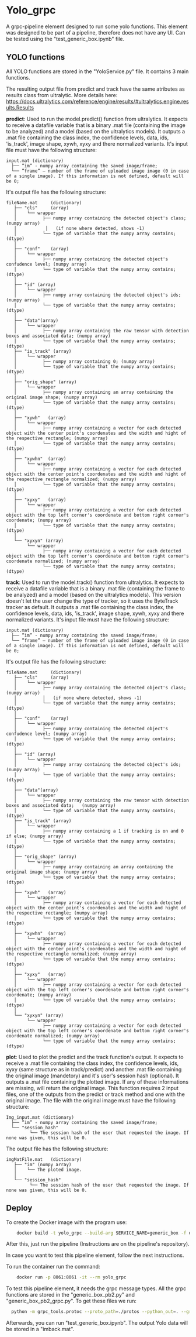 # Yolo_grpc

A grpc-pipeline element designed to run some yolo functions. This element was designed to be part of a pipeline, therefore does not have any UI. Can be tested using the "test_generic_box.ipynb" file.

## YOLO functions

All YOLO functions are stored in the "YoloService.py" file. It contains 3 main functions. 

The resulting output file from predict and track have the same atributes as results class from ultralytic. More details here: https://docs.ultralytics.com/reference/engine/results/#ultralytics.engine.results.Results

**predict**:
Used to run the model.predict() function from ultralytics. It expects to receive a datafile variable that is a binary .mat file (containing the image to be analyzed) and a model (based on the ultralytics models). It outputs a .mat file containing the class index, the confidence levels, data, ids, 'is_track', image shape, xywh, xyxy and there normalized variants.
It's input file must have the following structure:

```
input.mat (dictionary)
  ├── ”im” - numpy array containing the saved image/frame;
  └── ”frame” – number of the frame of uploaded image image (0 in case of a single image). If this information is not defined, default will be 0;
```

It's output file has the following structure:

```
fileName.mat 	 (dictionary)
   ├── "cls"	 (array)
   │    └── wrapper
   │  	      ├── numpy array containing the detected object's class; (numpy array)
   │           │   (if none where detected, shows -1)
   │  	      └── type of variable that the numpy array contains; (dtype)
   │
   ├── "conf"	 (array)
   │    └── wrapper
   │  	      ├── numpy array containing the detected object's confudence level; (numpy array)
   │  	      └── type of variable that the numpy array contains; (dtype)
   │
   ├── "id"	(array)
   │    └── wrapper
   │  	      ├── numpy array containing the detected object's ids; (numpy array)
   │  	      └── type of variable that the numpy array contains; (dtype)
   │
   ├── "data"(array)
   │    └── wrapper
   │  	      ├── numpy array containing the raw tensor with detection boxes and associated data; (numpy array)
   │  	      └── type of variable that the numpy array contains; (dtype)
   ├── "is_track" (array)
   │    └── wrapper
   │  	      ├── numpy array containing 0; (numpy array)
   │  	      └── type of variable that the numpy array contains; (dtype)
   │
   ├── "orig_shape"	(array)
   │    └── wrapper
   │  	      ├── numpy array containing an array containing the original image shape; (numpy array)
   │  	      └── type of variable that the numpy array contains; (dtype)
   │
   ├── "xywh"	(array)
   │    └── wrapper
   │  	      ├── numpy array containing a vector for each detected object with the center point's coordenates and the width and hight of the respective rectangle; (numpy array)
   │  	      └── type of variable that the numpy array contains; (dtype)
   │
   ├── "xywhn"	(array)
   │    └── wrapper
   │  	      ├── numpy array containing a vector for each detected object with the center point's coordenates and the width and hight of the respective rectangle normalized; (numpy array)
   │  	      └── type of variable that the numpy array contains; (dtype)
   │
   ├── "xyxy"	(array)
   │    └── wrapper
   │  	      ├── numpy array containing a vector for each detected object with the top left corner's coordenate and bottom right corner's coordenate; (numpy array)
   │  	      └── type of variable that the numpy array contains; (dtype)
   │
   └── "xyxyn" (array)
        └── wrapper
              ├── numpy array containing a vector for each detected object with the top left corner's coordenate and bottom right corner's coordenate normalized; (numpy array)
              └── type of variable that the numpy array contains; (dtype)
```

**track**:
Used to run the model.track() function from ultralytics. It expects to receive a datafile variable that is a binary .mat file (containing the frame to be analyzed) and a model (based on the ultralytics models). This version doesn't let the user change the type of tracker, so it uses the ByteTrack tracker as default. It outputs a .mat file containing the class index, the confidence levels, data, ids, 'is_track', image shape, xywh, xyxy and there normalized variants.
It's input file must have the following structure:

```
input.mat (dictionary)
  ├── ”im” - numpy array containing the saved image/frame;
  └── ”frame” – number of the frame of uploaded image image (0 in case of a single image). If this information is not defined, default will be 0;
```

It's output file has the following structure:

```
fileName.mat 	 (dictionary)
   ├── "cls"	 (array)
   │    └── wrapper
   │  	      ├── numpy array containing the detected object's class; (numpy array)
   │          │   (if none where detected, shows -1)
   │  	      └── type of variable that the numpy array contains; (dtype)
   │
   ├── "conf"	 (array)
   │    └── wrapper
   │  	      ├── numpy array containing the detected object's confudence level; (numpy array)
   │  	      └── type of variable that the numpy array contains; (dtype)
   │
   ├── "id"	(array)
   │    └── wrapper
   │  	      ├── numpy array containing the detected object's ids; (numpy array)
   │  	      └── type of variable that the numpy array contains; (dtype)
   │
   ├── "data"(array)
   │    └── wrapper
   │  	      ├── numpy array containing the raw tensor with detection boxes and associated data;	(numpy array)
   │  	      └── type of variable that the numpy array contains; (dtype)
   ├── "is_track" (array)
   │    └── wrapper
   │  	      ├── numpy array containing a 1 if tracking is on and 0 if else; (numpy array)
   │  	      └── type of variable that the numpy array contains; (dtype)
   │
   ├── "orig_shape"	(array)
   │    └── wrapper
   │  	      ├── numpy array containing an array containing the original image shape; (numpy array)
   │  	      └── type of variable that the numpy array contains; (dtype)
   │
   ├── "xywh"	(array)
   │    └── wrapper
   │  	      ├── numpy array containing a vector for each detected object with the center point's coordenates and the width and hight of the respective rectangle; (numpy array)
   │  	      └── type of variable that the numpy array contains; (dtype)
   │
   ├── "xywhn"	(array)
   │    └── wrapper
   │  	      ├── numpy array containing a vector for each detected object with the center point's coordenates and the width and hight of the respective rectangle normalized; (numpy array)
   │  	      └── type of variable that the numpy array contains; (dtype)
   │
   ├── "xyxy"	(array)
   │    └── wrapper
   │  	      ├── numpy array containing a vector for each detected object with the top left corner's coordenate and bottom right corner's coordenate; (numpy array)
   │  	      └── type of variable that the numpy array contains; (dtype)
   │
   └── "xyxyn" (array)
        └── wrapper
              ├── numpy array containing a vector for each detected object with the top left corner's coordenate and bottom right corner's coordenate normalized; (numpy array)
              └── type of variable that the numpy array contains; (dtype)
```

**plot**:
Used to plot the predict and the track function's output. It expects to receive a .mat file containing the class index, the confidence levels, ids, xyxy (same structure as in track/predict) and another .mat file containing the original image (mandetory) and it's user's session hash (optional). It outputs a .mat file containing the plotted image. If any of these informations are missing, will return the original image.
This function requires 2 input files, one of the outputs from the predict or track method and one with the original image.
The file with the original image must have the following structure:

```
Img_input.mat (dictionary)
  ├── ”im” - numpy array containing the saved image/frame;
  └── "session_hash"
         └── The session hash of the user that requested the image. If none was given, this will be 0.
```

The output file has the following structure:

```
imgMatFile.mat 	 (dictionary)
   ├── "im" (numpy array)
   │    └── The ploted image.
   │
   └── "session_hash"
         └── The session hash of the user that requested the image. If none was given, this will be 0.
```

## Deploy

To create the Docker image with the program use:

```bash
    docker build -t yolo_grpc --build-arg SERVICE_NAME=generic_box -f docker/Dockerfile .
```

After this, just run the pipeline (Instructions are on the pipeline's repository).

In case you want to test this pipeline element, follow the next instructions.

To run the container run the command:

```bash
    docker run -p 8061:8061 -it --rm yolo_grpc
```

To test this pipeline element, it needs the grpc message types. All the grpc functions are stored in the "generic_box_pb2.py" and "generic_box_pb2_grpc.py". To get these files we run:

```bash
  python -m grpc_tools.protoc --proto_path=./protos --python_out=. --grpc_python_out=. generic_box.proto
```

Afterwards, you can run "test_generic_box.ipynb". The output Yolo data will be stored in a "imback.mat".

